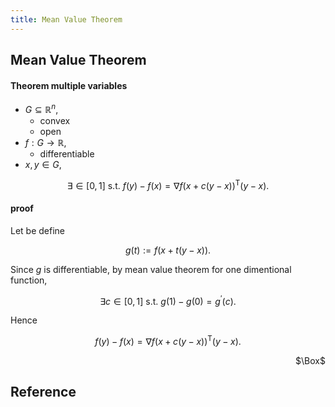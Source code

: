 ```yaml
---
title: Mean Value Theorem
---
```


## Mean Value Theorem


#### Theorem multiple variables
* $G \subseteq \mathbb{R}^{n}$,
    * convex
    * open
* $f:G \rightarrow \mathbb{R}$,
    * differentiable
* $x, y \in G$,


$$
    \exists \in [0, 1]
    \text{ s.t. }
    f(y)
    -
    f(x)
    =
    \nabla f(x + c(y - x))^{\mathrm{T}}
    (y - x)
    .
$$

#### proof
Let be define

$$
    g(t)
    :=
    f(x + t(y - x))
    .
$$

Since $g$ is differentiable, by mean value theorem for one dimentional function,

$$
    \exists c \in [0, 1]
    \text{ s.t. }
    g(1) - g(0)
    =
    g^{\prime}(c)
    .
$$

Hence

$$
    f(y)
    -
    f(x)
    =
    \nabla f(x + c(y - x))^{\mathrm{T}}
    (y - x)
    .
$$

<div class="QED" style="text-align: right">$\Box$</div>


## Reference
